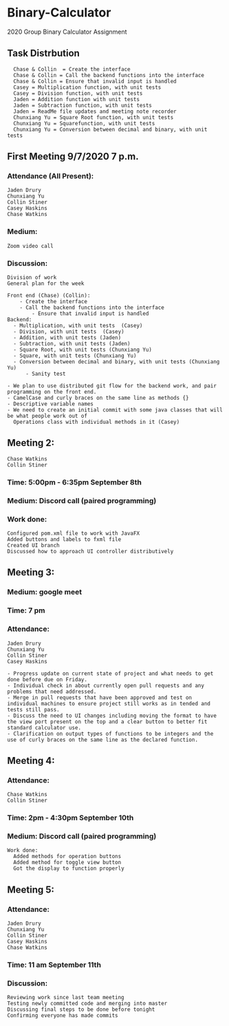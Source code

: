 # Binary-Calculator
2020 Group Binary Calculator Assignment

## Task Distrbution
      Chase & Collin  = Create the interface
      Chase & Collin = Call the backend functions into the interface
      Chase & Collin = Ensure that invalid input is handled
      Casey = Multiplication function, with unit tests
      Casey = Division function, with unit tests
      Jaden = Addition function with unit tests
      Jaden = Subtraction function, with unit tests
      Jaden = ReadMe file updates and meeting note recorder
      Chunxiang Yu = Square Root function, with unit tests
      Chunxiang Yu = Squarefunction, with unit tests
      Chunxiang Yu = Conversion between decimal and binary, with unit tests

## First Meeting 9/7/2020 7 p.m.
  
  ### Attendance (All Present):
    Jaden Drury
    Chunxiang Yu
    Collin Stiner
    Casey Haskins
    Chase Watkins

  ### Medium:
    Zoom video call

### Discussion:
    Division of work
    General plan for the week

    Front end (Chase) (Collin):
        - Create the interface
        - Call the backend functions into the interface
            - Ensure that invalid input is handled
    Backend:
      - Multiplication, with unit tests  (Casey)
      - Division, with unit tests  (Casey)
      - Addition, with unit tests (Jaden)
      - Subtraction, with unit tests (Jaden)
      - Square Root, with unit tests (Chunxiang Yu)
      - Square, with unit tests (Chunxiang Yu)
      - Conversion between decimal and binary, with unit tests (Chunxiang Yu)
          - Sanity test

    - We plan to use distributed git flow for the backend work, and pair programming on the front end.
    - CamelCase and curly braces on the same line as methods {}
    - Descriptive variable names
    - We need to create an initial commit with some java classes that will be what people work out of 
      Operations class with individual methods in it (Casey)
    
    
    
## Meeting 2:
    Chase Watkins
    Collin Stiner

 ### Time: 5:00pm - 6:35pm September 8th

  ### Medium: Discord call (paired programming)

  ### Work done:
    Configured pom.xml file to work with JavaFX
    Added buttons and labels to fxml file
    Created UI branch
    Discussed how to approach UI controller distributively



## Meeting 3:

 ### Medium: google meet
  ### Time: 7 pm
 ### Attendance:
    Jaden Drury
    Chunxiang Yu
    Collin Stiner
    Casey Haskins

    - Progress update on current state of project and what needs to get done before due on Friday.
    - Individual check in about currently open pull requests and any problems that need addressed.
    - Merge in pull requests that have been approved and test on individual machines to ensure project still works as in tended and tests still pass.
    - Discuss the need to UI changes including moving the format to have the view port present on the top and a clear button to better fit standard calculator use.
    - Clarification on output types of functions to be integers and the use of curly braces on the same line as the declared function.



## Meeting 4:
  ### Attendance: 
    Chase Watkins
    Collin Stiner

  ### Time: 2pm - 4:30pm September 10th

 ### Medium: Discord call (paired programming)

    Work done:
      Added methods for operation buttons
      Added method for toggle view button
      Got the display to function properly



## Meeting 5:

  ### Attendance:
    Jaden Drury
    Chunxiang Yu
    Collin Stiner
    Casey Haskins
    Chase Watkins

  ### Time: 11 am September 11th

  ### Discussion:
    Reviewing work since last team meeting
    Testing newly committed code and merging into master
    Discussing final steps to be done before tonight
    Confirming everyone has made commits 
